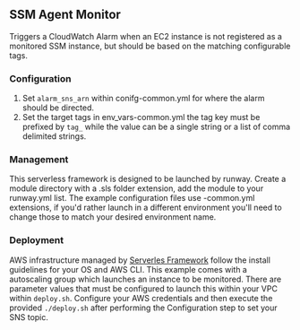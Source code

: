 ## SSM Agent Monitor
Triggers a CloudWatch Alarm when an EC2 instance is not registered as a monitored SSM instance, but should be based on the matching configurable tags.

### Configuration
1. Set `alarm_sns_arn` within conifg-common.yml for where the alarm should be directed.
2. Set the target tags in env_vars-common.yml the tag key must be prefixed by `tag_` while the value can be a single string or a list of comma delimited strings.

### Management
This serverless framework is designed to be launched by runway. Create a module directory with a .sls folder extension, add the module to your runway.yml list. The example configuration files use -common.yml extensions, if you'd rather launch in a different environment you'll need to change those to match your desired environment name.


### Deployment
AWS infrastructure managed by [Serverles Framework](https://github.com/serverless/serverless) follow the install guidelines for your OS and AWS CLI. This example comes with a autoscaling group which launches an instance to be monitored. There are parameter values that must be configured to launch this within your VPC within `deploy.sh`. Configure your AWS credentials and then execute the provided `./deploy.sh` after performing the Configuration step to set your SNS topic.
